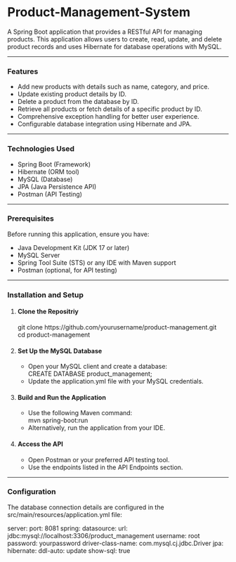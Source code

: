 # Product-Management-System
A Spring Boot application that provides a RESTful API for managing products. This application allows users to create, read, update, and delete product records and uses Hibernate for database operations with MySQL.
<hr>
<h3>Features</h3>
<ul>
  <li>Add new products with details such as name, category, and price.</li>
  <li>Update existing product details by ID.</li>
  <li>Delete a product from the database by ID.</li>
  <li>Retrieve all products or fetch details of a specific product by ID.</li>
  <li>Comprehensive exception handling for better user experience.</li>
  <li>Configurable database integration using Hibernate and JPA.</li>
</ul>
<hr>
<h3>Technologies Used</h3>
<ul>
  <li>Spring Boot (Framework)</li>
  <li>Hibernate (ORM tool)</li>
  <li>MySQL (Database)</li>
  <li>JPA (Java Persistence API)</li>
  <li>Postman (API Testing)</li>
</ul>
<hr>
<h3>Prerequisites</h3>
Before running this application, ensure you have:
<ul>
  <li>Java Development Kit (JDK 17 or later)</li>
  <li>MySQL Server</li>
  <li>Spring Tool Suite (STS) or any IDE with Maven support</li>
  <li>Postman (optional, for API testing)</li>
</ul>
<hr>
<h3>Installation and Setup</h3>
<ol>
  <li><h4>Clone the Repositriy</h4></li>
    git clone https://github.com/yourusername/product-management.git
  <br>
    cd product-management
  <li>
    <h4>Set Up the MySQL Database</h4>
    <ul>
      <li>Open your MySQL client and create a database:</li>
          CREATE DATABASE product_management;
      <li>Update the application.yml file with your MySQL credentials.</li>
    </ul>
  </li>
  <li>
    <h4>Build and Run the Application</h4>
     <ul>
      <li>Use the following Maven command:</li>
          mvn spring-boot:run
      <li>Alternatively, run the application from your IDE.</li>
    </ul>
  </li>
    <li>
    <h4>Access the API</h4>
     <ul>
      <li>Open Postman or your preferred API testing tool.</li>
      <li>Use the endpoints listed in the API Endpoints section.</li>
    </ul>
  </li>
</ol>
<hr>
<h3>Configuration</h3>
<p>
  The database connection details are configured in the     src/main/resources/application.yml file:
</p>
<p>
server:
  port: 8081
spring:
  datasource:
    url: jdbc:mysql://localhost:3306/product_management
    username: root
    password: yourpassword
    driver-class-name: com.mysql.cj.jdbc.Driver
  jpa:
    hibernate:
      ddl-auto: update
    show-sql: true
</p>


